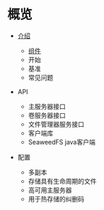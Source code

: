# 概览

* [介绍]()

  * [组件]()
  * 开始
  * 基准
  * 常见问题
* API

  * 主服务器接口
  * 卷服务器接口
  * 文件管理器服务接口
  * 客户端库
  * SeaweedFS java客户端
* 配置

  * 多副本
  * 存储具有生命周期的文件
  * 高可用主服务器
  * 用于热存储的纠删码
